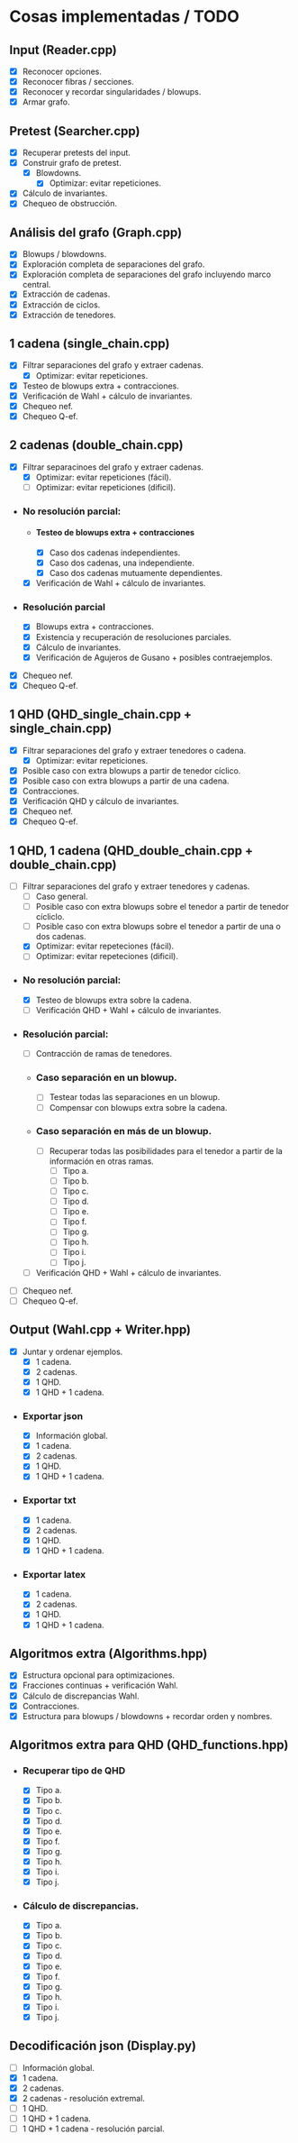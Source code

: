 # Cosas implementadas / TODO

## Input (Reader.cpp)
- [x] Reconocer opciones.
- [x] Reconocer fibras / secciones.
- [x] Reconocer y recordar singularidades / blowups.
- [x] Armar grafo.
  
## Pretest (Searcher.cpp)
- [x] Recuperar pretests del input.
- [x] Construir grafo de pretest.
  - [x] Blowdowns.
    - [x] Optimizar: evitar repeticiones.
- [x] Cálculo de invariantes.
- [x] Chequeo de obstrucción.

## Análisis del grafo (Graph.cpp)
- [x] Blowups / blowdowns.
- [x] Exploración completa de separaciones del grafo.
- [x] Exploración completa de separaciones del grafo incluyendo marco central.
- [x] Extracción de cadenas.
- [x] Extracción de ciclos.
- [x] Extracción de tenedores.

## 1 cadena (single_chain.cpp)
- [x] Filtrar separaciones del grafo y extraer cadenas.
  - [x] Optimizar: evitar repeticiones.
- [x] Testeo de blowups extra + contracciones.
- [x] Verificación de Wahl + cálculo de invariantes.
- [x] Chequeo nef.
- [x] Chequeo Q-ef.

## 2 cadenas (double_chain.cpp)
- [x] Filtrar separacinoes del grafo y extraer cadenas.
  - [x] Optimizar: evitar repeticiones (fácil).
  - [ ] Optimizar: evitar repeticiones (dificil).
- ### No resolución parcial:
  - #### Testeo de blowups extra + contracciones
    - [x] Caso dos cadenas independientes.
    - [x] Caso dos cadenas, una independiente.
    - [x] Caso dos cadenas mutuamente dependientes.
  - [x] Verificación de Wahl + cálculo de invariantes.
- ### Resolución parcial
  - [x] Blowups extra + contracciones.
  - [x] Existencia y recuperación de resoluciones parciales.
  - [x] Cálculo de invariantes.
  - [x] Verificación de Agujeros de Gusano + posibles contraejemplos. 
- [x] Chequeo nef.
- [x] Chequeo Q-ef.

## 1 QHD (QHD_single_chain.cpp + single_chain.cpp)
- [x] Filtrar separaciones del grafo y extraer tenedores o cadena.
  - [x] Optimizar: evitar repeticiones.
- [x] Posible caso con extra blowups a partir de tenedor cíclico.
- [x] Posible caso con extra blowups a partir de una cadena.
- [x] Contracciones.
- [x] Verificación QHD y cálculo de invariantes.
- [x] Chequeo nef.
- [x] Chequeo Q-ef.

## 1 QHD, 1 cadena (QHD_double_chain.cpp + double_chain.cpp)
- [ ] Filtrar separaciones del grafo y extraer tenedores y cadenas.
  - [ ] Caso general.
  - [ ] Posible caso con extra blowups sobre el tenedor a partir de tenedor cícliclo.
  - [ ] Posible caso con extra blowups sobre el tenedor a partir de una o dos cadenas.
  - [x] Optimizar: evitar repeteciones (fácil).
  - [ ] Optimizar: evitar repeteciones (dificil).
- ### No resolución parcial:
  - [x] Testeo de blowups extra sobre la cadena.
  - [ ] Verificación QHD + Wahl + cálculo de invariantes.
- ### Resolución parcial:
  - [ ] Contracción de ramas de tenedores.
  - ### Caso separación en un blowup.
    - [ ] Testear todas las separaciones en un blowup.
    - [ ] Compensar con blowups extra sobre la cadena.
  - ### Caso separación en más de un blowup.
    - [ ] Recuperar todas las posibilidades para el tenedor a partir de la información en otras ramas.
      - [ ] Tipo a.
      - [ ] Tipo b.
      - [ ] Tipo c.
      - [ ] Tipo d.
      - [ ] Tipo e.
      - [ ] Tipo f.
      - [ ] Tipo g.
      - [ ] Tipo h.
      - [ ] Tipo i.
      - [ ] Tipo j.
  - [ ] Verificación QHD + Wahl + cálculo de invariantes.
- [ ] Chequeo nef.
- [ ] Chequeo Q-ef.

## Output (Wahl.cpp + Writer.hpp)
- [x] Juntar y ordenar ejemplos.
  - [x] 1 cadena.
  - [x] 2 cadenas.
  - [x] 1 QHD.
  - [x] 1 QHD + 1 cadena.
- ### Exportar json
  - [x] Información global.
  - [x] 1 cadena.
  - [x] 2 cadenas.
  - [x] 1 QHD.
  - [x] 1 QHD + 1 cadena.
- ### Exportar txt
  - [x] 1 cadena.
  - [x] 2 cadenas.
  - [x] 1 QHD.
  - [x] 1 QHD + 1 cadena.
- ### Exportar latex
  - [x] 1 cadena.
  - [x] 2 cadenas.
  - [x] 1 QHD.
  - [x] 1 QHD + 1 cadena.

## Algoritmos extra (Algorithms.hpp)
- [x] Estructura opcional para optimizaciones.
- [x] Fracciones continuas + verificación Wahl.
- [x] Cálculo de discrepancias Wahl.
- [x] Contracciones.
- [x] Estructura para blowups / blowdowns + recordar orden y nombres.

## Algoritmos extra para QHD (QHD_functions.hpp)
- ### Recuperar tipo de QHD
  - [x] Tipo a.
  - [x] Tipo b.
  - [x] Tipo c.
  - [x] Tipo d.
  - [x] Tipo e.
  - [x] Tipo f.
  - [x] Tipo g.
  - [x] Tipo h.
  - [x] Tipo i.
  - [x] Tipo j.
- ### Cálculo de discrepancias.
  - [x] Tipo a.
  - [x] Tipo b.
  - [x] Tipo c.
  - [x] Tipo d.
  - [x] Tipo e.
  - [x] Tipo f.
  - [x] Tipo g.
  - [x] Tipo h.
  - [x] Tipo i.
  - [x] Tipo j.
  
## Decodificación json (Display<span>.</span>py)
- [ ] Información global.
- [x] 1 cadena.
- [x] 2 cadenas.
- [x] 2 cadenas - resolución extremal.
- [ ] 1 QHD.
- [ ] 1 QHD + 1 cadena.
- [ ] 1 QHD + 1 cadena - resolución parcial.